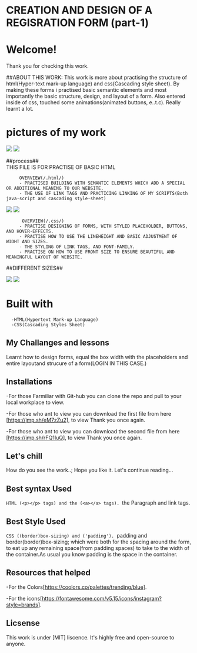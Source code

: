  # CREATION AND DESIGN OF A REGISRATION FORM (part-1)    

 # Welcome!

 Thank you for checking this work. 

 ##ABOUT THIS WORK:
This work is more about practising the structure of html(Hyper-text mark-up language) and css(Cascading style sheet). By making these forms i practised basic semantic elements and most importantly the basic structure, design, and layout of a form. Also entered inside of css, touched some animations(animated buttons, e..t.c). Really learnt a lot.

 # pictures of my work
 <img src="first form/large1.png">

 <img src="first form/small1.png">
            
   ##process##           
            THIS FILE IS FOR PRACTISE OF BASIC HTML
            
         OVERVIEW(/.html/)
         - PRACTISED BUILDING WITH SEMANTIC ELEMENTS WHICH ADD A SPECIAL OR ADDITIONAL MEANING TO OUR WEBSITE.
         - THE USE OF LINK TAGS AND PRACTICING LINKING OF MY SCRIPTS(Both java-script and cascading style-sheet)
 <img src="second form/large2.png">
 
 <img src="first form/small2.png">
         
          OVERVIEW(/.css/)
         - PRACTISE DESIGNING OF FORMS, WITH STYLED PLACEHOLDER, BUTTONS, AND HOVER-EFFECTS.
         - PRACTISE HOW TO USE THE LINEHEIGHT AND BASIC ADJUSTMENT OF WIDHT AND SIZES.
         - THE STYLING OF LINK TAGS, AND FONT-FAMILY.
         - PRACTISE ON HOW TO USE FRONT SIZE TO ENSURE BEAUTIFUL AND MEANINGFUL LAYOUT OF WEBSITE.            

 ##DIFFERENT SIZES##
 
 <img src="second form/small5.png">

 <img src="second form/small3.png">

   # Built with         
      -HTML(Hypertext Mark-up Language)
      -CSS(Cascading Styles Sheet)


   ## My Challanges and lessons
   Learnt how to design forms, equal the box width with the placeholders and entire layoutand strucure of a form(LOGIN IN THIS CASE.)
            
   ## Installations
   -For those Farmiliar with Git-hub you can clone the repo and pull to your local workplace to view.
   
   -For those who ant to view you can download the first file from here [https://jmp.sh/eM7zZu2], to view Thank you once again.
   
   -For those who ant to view you can download the second file from here [https://jmp.sh/rFQ1IuQ], to view Thank you once again.

            

   ## Let's chill ##
   How do you see the work..; Hope you like it. Let's continue reading...
   
   ## Best syntax Used
   ``HTML
   (<p></p> tags) and the (<a></a> tags).
   ``the Paragraph and link tags.
   
   ## Best Style Used
   ``CSS
   ((border)box-sizing) and ('padding').
   ``padding and border(border)box-sizing; which were both for the spacing around the form, to eat up any remaining space(from padding spaces) to take to the width of the container.As usual you know padding is the space in the container.
   
   
   ## Resources that helped ##
   -For the Colors[https://coolors.co/palettes/trending/blue].
   
   -For the icons[https://fontawesome.com/v5.15/icons/instagram?style=brands].

   ## Licsense 
   This work is under [MIT] liscence. It's highly free and open-source to anyone.
